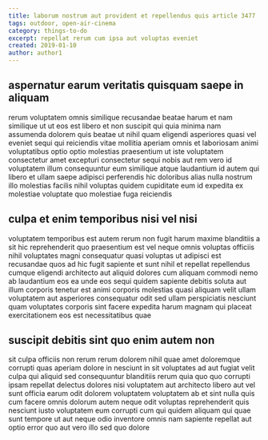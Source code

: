 ```yaml
---
title: laborum nostrum aut provident et repellendus quis article 3477
tags: outdoor, open-air-cinema
category: things-to-do
excerpt: repellat rerum cum ipsa aut voluptas eveniet
created: 2019-01-10
author: author1
---
```


## aspernatur earum veritatis quisquam saepe in aliquam

rerum voluptatem omnis similique recusandae beatae harum et nam similique ut ut eos est libero et non suscipit qui quia minima nam assumenda dolorem quis beatae ut nihil quam eligendi asperiores quasi vel eveniet sequi qui reiciendis vitae mollitia aperiam omnis et laboriosam animi voluptatibus optio optio molestias praesentium ut iste voluptatem consectetur amet excepturi consectetur sequi nobis aut rem vero id voluptatem illum consequuntur eum similique atque laudantium id autem qui libero et ullam saepe adipisci perferendis hic doloribus alias nulla nostrum illo molestias facilis nihil voluptas quidem cupiditate eum id expedita ex molestiae voluptate quo molestiae fuga reiciendis

## culpa et enim temporibus nisi vel nisi

voluptatem temporibus est autem rerum non fugit harum maxime blanditiis a sit hic reprehenderit quo praesentium est vel neque omnis voluptas officiis nihil voluptates magni consequatur quasi voluptas ut adipisci est recusandae quos ad hic fugit sapiente et sunt nihil et repellat repellendus cumque eligendi architecto aut aliquid dolores cum aliquam commodi nemo ab laudantium eos ea unde eos sequi quidem sapiente debitis soluta aut illum corporis tenetur est animi corporis molestias quasi aliquam velit ullam voluptatem aut asperiores consequatur odit sed ullam perspiciatis nesciunt quam voluptates corporis sint facere expedita harum magnam qui placeat exercitationem eos est necessitatibus quae

## suscipit debitis sint quo enim autem non

sit culpa officiis non rerum rerum dolorem nihil quae amet doloremque corrupti quas aperiam dolore in nesciunt in sit voluptates ad aut fugiat velit culpa qui aliquid sed consequuntur blanditiis rerum quia quo quo corrupti ipsam repellat delectus dolores nisi voluptatem aut architecto libero aut vel sunt officia earum odit dolorem voluptatem voluptatem ab et sint nulla quis cum facere omnis dolorum autem neque odit voluptas reprehenderit quis nesciunt iusto voluptatem eum corrupti cum qui quidem aliquam qui quae sunt tempore ut aut neque odio inventore omnis nam sapiente repellat aut optio error quo aut vero illo sed quo dolore
